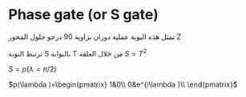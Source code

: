 # Phase gate (or S gate) 

تمثل هذه البوبة عملية دوران بزاوية 90 درجو حلول المحور Z

ترتبط البوبة S بالبوابة T من خلال العلقة $S=T^2$

 $S=p(\lambda = \pi/2 )$

$p(\lambda )=\begin{pmatrix}
1&0\\
0&e^{i\lambda }\\
\end{pmatrix}$

